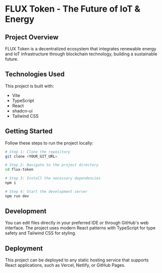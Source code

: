 # FLUX Token - The Future of IoT & Energy

## Project Overview

FLUX Token is a decentralized ecosystem that integrates renewable energy and IoT infrastructure through blockchain technology, building a sustainable future.

## Technologies Used

This project is built with:

- Vite
- TypeScript
- React
- shadcn-ui
- Tailwind CSS

## Getting Started

Follow these steps to run the project locally:

```sh
# Step 1: Clone the repository
git clone <YOUR_GIT_URL>

# Step 2: Navigate to the project directory
cd flux-token

# Step 3: Install the necessary dependencies
npm i

# Step 4: Start the development server
npm run dev
```

## Development

You can edit files directly in your preferred IDE or through GitHub's web interface. The project uses modern React patterns with TypeScript for type safety and Tailwind CSS for styling.

## Deployment

This project can be deployed to any static hosting service that supports React applications, such as Vercel, Netlify, or GitHub Pages.
